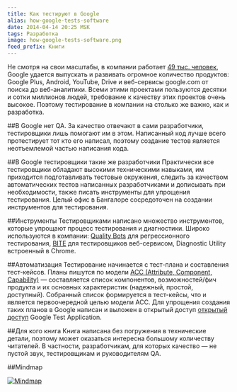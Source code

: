 ```yaml
---
title: Как тестируют в Google
alias: how-google-tests-software
date: 2014-04-14 20:25 MSK
tags: Разработка
image: how-google-tests-software.png
feed_prefix: Книги
---
```


Не смотря на свои масштабы, в компании работает [49 тыс. человек](http://investor.google.com/financial/tables.html),
Google удается выпускать и развивать огромное количество продуктов: Google Plus, Android, YouTube, Drive и веб-сервисы google.com от поиска до веб-аналитики.
Всеми этими проектами пользуются десятки и сотки миллионов людей, требование к качеству этих проектов очень высокое.
Поэтому тестирование в компании на столько же важно, как и разработка.

##В Google нет QA.
За качество отвечают в сами разработчики, тестировщики лишь помогают им в этом.
Написанный код лучше всего протестирует тот кто его написал, поэтому создание тестов является неотъемлемой частью написания кода.


##В Google тестировщики такие же разработчики
Практически все тестировщики обладают высокими техническими навыками, им приходится подготавливать тестовые окружения,
следить за качеством автоматических тестов написанных разработчиками и дописывать при необходимости, также писать инструменты для упрощения тестирования.
Целый офис в Бангалоре сосредоточен на создании инструментов для тестирования.


##Инструменты
Тестировщиками написано множество инструментов, которые упрощают процесс тестирования и диагностики.
Широко используются в компании: [Quality Bots](https://code.google.com/p/qualitybots/) для регрессионного тестирования,
[BITE](https://code.google.com/p/bite-project/) для тестировщиков веб-сервисом, Diagnostic Utility встроенный в Chrome.


##Автоматизация
Тестирование начинается с тест-плана и составления тест-кейсов. Планы пишутся по модели [ACC (Attribute, Component, Capability)](https://code.google.com/p/test-analytics/wiki/AccExplained)
 — составляется список компонентов, возможностей/фич продукта и их основных характеристик (надежный, простой, доступный).
Собранный список формируется в тест-кейсы, что и является первоочередной целью модели ACC.
Для упрощения создания таких планов в Google написан и выложен в открытый доступ [открытый доступ](https://code.google.com/p/test-analytics/) Google Test Application.

##Для кого книга
Книга написана без погружения в технические детали, поэтому может оказаться интересна большому количеству читателей.
В частности, разработчикам, для которых качество — не пустой звук, тестировщикам и руководителям QA.


##Mindmap

<a href="/images/mindmaps/how-google-tests-software.png">![Mindmap](/images/mindmaps/how-google-tests-software/how-google-tests-software-thumb.png)</a>


